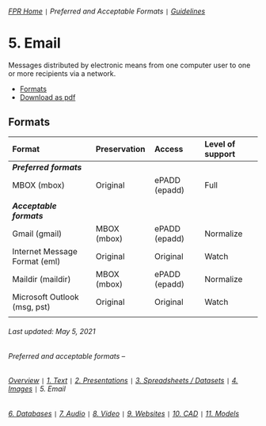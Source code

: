 ###### [FPR Home](../README.md) `|` Preferred and Acceptable Formats `|` [Guidelines](../explanations/00-intro.md)

# 5. Email
Messages distributed by electronic means from one computer user to one or more recipients via a network.

- [Formats](#formats)
- [Download as pdf](../downloads/05-email.pdf)

## Formats
| Format | Preservation | Access | Level of support |
| :---   | :---         | :---   | :---               |
| ***Preferred formats*** |
| MBOX (mbox) | Original | ePADD (epadd) | Full |
| |
| ***Acceptable formats*** |
| Gmail (gmail) | MBOX (mbox) | ePADD (epadd) | Normalize |
| Internet Message Format (eml) | Original | Original | Watch |
| Maildir (maildir) | MBOX (mbox) | ePADD (epadd) | Normalize |
| Microsoft Outlook (msg, pst) | Original | Original | Watch |
| |

###### Last updated: May 5, 2021

###### Preferred and acceptable formats –
###### [Overview](00-fpr.md) `|` [1. Text](01-text-documents.md) `|` [2. Presentations](02-presentations.md) `|` [3. Spreadsheets / Datasets](03-spreadsheets-and-datasets.md) `|` [4. Images](04-images.md) `|` 5. Email
###### [6. Databases](06-databases.md) `|` [7. Audio](07-audio.md) `|` [8. Video](08-video.md) `|` [9. Websites](09-websites.md) `|` [10. CAD](10-cad.md) `|` [11. Models](11-models.md)
